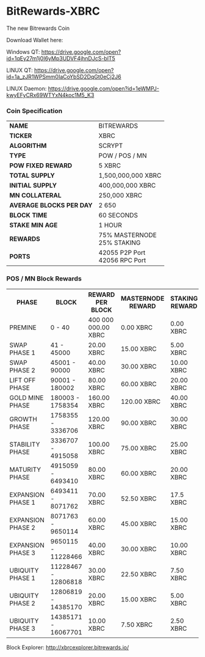 
# BitRewards-XBRC
The new Bitrewards Coin

Download Wallet here:

Windows QT: https://drive.google.com/open?id=1qEy27m1j0I6yMp3UDVF4jhnDJcS-blT5

LINUX QT: https://drive.google.com/open?id=1a_zJR1WPSmm0IaCoYbSD2DqGt0eCj2J6

LINUX Daemon: https://drive.google.com/open?id=1eWMPJ-kwyEFyCRx69WTYxN4koc1M5_K3

<h3>Coin Specification</h3>
<table>
<tbody>
<tr><td><strong>NAME</strong></td><td>BITREWARDS</td></tr>
<tr><td><strong>TICKER</strong></td><td>XBRC</td></tr>
<tr><td><strong>ALGORITHM</strong></td><td>SCRYPT</td></tr>
<tr><td><strong>TYPE</strong></td><td>POW / POS / MN</td></tr>
<tr><td><strong>POW FIXED REWARD</strong></td><td>5 XBRC</td></tr>
<tr><td><strong>TOTAL SUPPLY</strong></td><td>1,500,000,000 XBRC</td></tr>
<tr><td><strong>INITIAL SUPPLY</strong></td><td>400,000,000 XBRC</td></tr>
<tr><td><strong>MN COLLATERAL</strong></td><td>250,000 XBRC</td></tr>
<tr><td><strong>AVERAGE BLOCKS PER DAY</strong></td><td>2 650</td></tr>
<tr><td><strong>BLOCK TIME</strong></td><td>60 SECONDS</td></tr>
<tr><td><strong>STAKE MIN AGE</strong></td><td>1 HOUR</td></tr>
<tr><td><strong>REWARDS</strong></td><td>75% MASTERNODE<br>25% STAKING</td></tr>
<tr><td><strong>PORTS</strong></td><td>42055 P2P Port<br>42056 RPC Port</td></tr>
</tbody>
</table>

<h3>POS / MN Block Rewards</h3>
<table>
<tbody>
<tr><th>PHASE</th><th>BLOCK</th><th>REWARD PER BLOCK</th><th>MASTERNODE REWARD</th><th>STAKING REWARD</th><th>ESTIMATE TIME FRAME</th></tr>
<tr>
<td>PREMINE</td>
<td>0 - 40</td>
<td>400 000 000.00 XBRC</td>
<td>0.00 XBRC</td>
<td>0.00 XBRC</td>
<td>30 MINUTES</td>
</tr><tr>
<td>SWAP PHASE 1</td>
<td>41 - 45000</td>
<td>20.00 XBRC</td>
<td>15.00 XBRC</td>
<td>5.00 XBRC</td>
<td>17 DAYS</td>
</tr><tr>
<td>SWAP PHASE 2</td>
<td>45001 - 90000</td>
<td>40.00 XBRC</td>
<td>30.00 XBRC</td>
<td>10.00 XBRC</td>
<td>17 DAYS</td>
</tr><tr>
<td>LIFT OFF PHASE</td>
<td>90001 - 180002</td>
<td>80.00 XBRC</td>
<td>60.00 XBRC</td>
<td>20.00 XBRC</td>
<td>34 DAYS</td>
</tr><tr>
<td>GOLD MINE PHASE</td>
<td>180003 - 1758354</td>
<td>160.00 XBRC</td>
<td>120.00 XBRC</td>
<td>40.00 XBRC</td>
<td>1.5 YEARS</td>
</tr><tr>
<td>GROWTH PHASE</td>
<td>1758355 - 3336706</td>
<td>120.00 XBRC</td>
<td>90.00 XBRC</td>
<td>30.00 XBRC</td>
<td>1.5 YEARS</td>
</tr><tr>
<td>STABILITY PHASE</td>
<td>3336707 - 4915058</td>
<td>100.00 XBRC</td>
<td>75.00 XBRC</td>
<td>25.00 XBRC</td>
<td>1.5 YEARS</td>
</tr><tr>
<td>MATURITY PHASE</td>
<td>4915059 - 6493410</td>
<td>80.00 XBRC</td>
<td>60.00 XBRC</td>
<td>20.00 XBRC</td>
<td>1.5 YEARS</td>
</tr><tr>
<td>EXPANSION PHASE 1</td>
<td>6493411 - 8071762</td>
<td>70.00 XBRC</td>
<td>52.50 XBRC</td>
<td>17.5 XBRC</td>
<td>1.5 YEARS</td>
</tr><tr>
<td>EXPANSION PHASE 2</td>
<td>8071763 - 9650114</td>
<td>60.00 XBRC</td>
<td>45.00 XBRC</td>
<td>15.00 XBRC</td>
<td>1.5 YEARS</td>
</tr><tr>
<td>EXPANSION PHASE 3</td>
<td>9650115 - 11228466</td>
<td>40.00 XBRC</td>
<td>30.00 XBRC</td>
<td>10.00 XBRC</td>
<td>1.5 YEARS</td>
</tr><tr>
<td>UBIQUITY PHASE 1</td>
<td>11228467 - 12806818</td>
<td>30.00 XBRC</td>
<td>22.50 XBRC</td>
<td>7.50 XBRC</td>
<td>1.5 YEARS</td>
</tr><tr>
<td>UBIQUITY PHASE 2</td>
<td>12806819 - 14385170</td>
<td>20.00 XBRC</td>
<td>15.00 XBRC</td>
<td>5.00 XBRC</td>
<td>1.5 YEARS</td>
</tr><tr>
<td>UBIQUITY PHASE 3</td>
<td>14385171 - 16067701</td>
<td>10.00 XBRC</td>
<td>7.50 XBRC</td>
<td>2.50 XBRC</td>
<td>2 YEARS</td>
</tr></tbody></table>


Block Explorer: http://xbrcexplorer.bitrewards.io/


